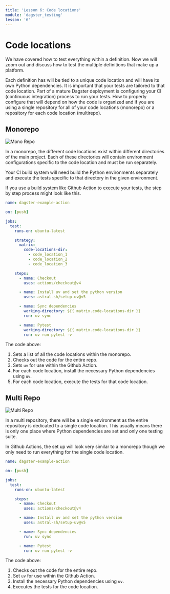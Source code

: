 ```yaml
---
title: 'Lesson 6: Code locations'
module: 'dagster_testing'
lesson: '6'
---
```


# Code locations

We have covered how to test everything within a definition. Now we will zoom out and discuss how to test the multiple definitions that make up a platform.

Each definition has will be tied to a unique code location and will have its own Python dependencies. It is important that your tests are tailored to that code location. Part of a mature Dagster deployment is configuring your CI (continuous integration) process to run your tests. How to properly configure that will depend on how the code is organized and if you are using a single repository for all of your code locations (monorepo) or a repository for each code location (multirepo).

## Monorepo

![Mono Repo](/images/dagster-testing/lesson-6/monorepo.png)

In a monorepo, the different code locations exist within different directories of the main project. Each of these directories will contain environment configurations specific to the code location and must be run separately.

Your CI build system will need build the Python environments separately and execute the tests specific to that directory in the given environment.

If you use a build system like Github Action to execute your tests, the step by step process might look like this.

```yaml
name: dagster-example-action

on: [push]

jobs:
  test:
    runs-on: ubuntu-latest

    strategy:
      matrix:
        code-locations-dir:
          - code_location_1
          - code_location_2
          - code_location_3

    steps:
      - name: Checkout
        uses: actions/checkout@v4

      - name: Install uv and set the python version
        uses: astral-sh/setup-uv@v5

      - name: Sync dependencies
        working-directory: ${{ matrix.code-locations-dir }}
        run: uv sync

      - name: Pytest
        working-directory: ${{ matrix.code-locations-dir }}
        run: uv run pytest -v
```

The code above:

1. Sets a list of all the code locations within the monorepo.
2. Checks out the code for the entire repo.
3. Sets `uv` for use within the Github Action.
4. For each code location, install the necessary Python dependencies using `uv`.
5. For each code location, execute the tests for that code location.

## Multi Repo

![Multi Repo](/images/dagster-testing/lesson-6/multi-repo.png)

In a multi repository, there will be a single environment as the entire repository is dedicated to a single code location. This usually means there is only one place where Python dependencies are set and only one testing suite.

In Github Actions, the set up will look very similar to a monorepo though we only need to run everything for the single code location.

```yaml
name: dagster-example-action

on: [push]

jobs:
  test:
    runs-on: ubuntu-latest

    steps:
      - name: Checkout
        uses: actions/checkout@v4

      - name: Install uv and set the python version
        uses: astral-sh/setup-uv@v5

      - name: Sync dependencies
        run: uv sync

      - name: Pytest
        run: uv run pytest -v
```

The code above:

1. Checks out the code for the entire repo.
2. Set `uv` for use within the Github Action.
3. Install the necessary Python dependencies using `uv`.
4. Executes the tests for the code location.
